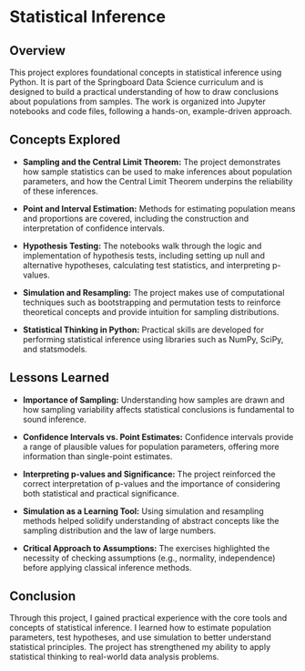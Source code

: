 # Statistical Inference

## Overview

This project explores foundational concepts in statistical inference using Python. It is part of the Springboard Data Science curriculum and is designed to build a practical understanding of how to draw conclusions about populations from samples. The work is organized into Jupyter notebooks and code files, following a hands-on, example-driven approach.

## Concepts Explored

* **Sampling and the Central Limit Theorem:**
  The project demonstrates how sample statistics can be used to make inferences about population parameters, and how the Central Limit Theorem underpins the reliability of these inferences.

* **Point and Interval Estimation:**
  Methods for estimating population means and proportions are covered, including the construction and interpretation of confidence intervals.

* **Hypothesis Testing:**
  The notebooks walk through the logic and implementation of hypothesis tests, including setting up null and alternative hypotheses, calculating test statistics, and interpreting p-values.

* **Simulation and Resampling:**
  The project makes use of computational techniques such as bootstrapping and permutation tests to reinforce theoretical concepts and provide intuition for sampling distributions.

* **Statistical Thinking in Python:**
  Practical skills are developed for performing statistical inference using libraries such as NumPy, SciPy, and statsmodels.

## Lessons Learned

* **Importance of Sampling:**
  Understanding how samples are drawn and how sampling variability affects statistical conclusions is fundamental to sound inference.

* **Confidence Intervals vs. Point Estimates:**
  Confidence intervals provide a range of plausible values for population parameters, offering more information than single-point estimates.

* **Interpreting p-values and Significance:**
  The project reinforced the correct interpretation of p-values and the importance of considering both statistical and practical significance.

* **Simulation as a Learning Tool:**
  Using simulation and resampling methods helped solidify understanding of abstract concepts like the sampling distribution and the law of large numbers.

* **Critical Approach to Assumptions:**
  The exercises highlighted the necessity of checking assumptions (e.g., normality, independence) before applying classical inference methods.

## Conclusion

Through this project, I gained practical experience with the core tools and concepts of statistical inference. I learned how to estimate population parameters, test hypotheses, and use simulation to better understand statistical principles. The project has strengthened my ability to apply statistical thinking to real-world data analysis problems.
